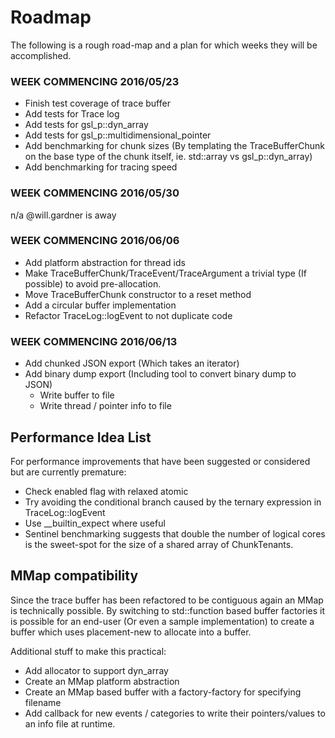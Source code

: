 # Roadmap
The following is a rough road-map and a plan for which weeks they will be
accomplished.

### WEEK COMMENCING 2016/05/23

- Finish test coverage of trace buffer
- Add tests for Trace log
- Add tests for gsl_p::dyn_array
- Add tests for gsl_p::multidimensional_pointer
- Add benchmarking for chunk sizes (By templating the TraceBufferChunk on the
base type of the chunk itself, ie. std::array vs gsl_p::dyn_array)
- Add benchmarking for tracing speed

### WEEK COMMENCING 2016/05/30

n/a @will.gardner is away

### WEEK COMMENCING 2016/06/06

- Add platform abstraction for thread ids
- Make TraceBufferChunk/TraceEvent/TraceArgument a trivial type (If possible) to
avoid pre-allocation.
- Move TraceBufferChunk constructor to a reset method
- Add a circular buffer implementation
- Refactor TraceLog::logEvent to not duplicate code

### WEEK COMMENCING 2016/06/13

- Add chunked JSON export (Which takes an iterator)
- Add binary dump export (Including tool to convert binary dump to JSON)
  - Write buffer to file
  - Write thread / pointer info to file

## Performance Idea List

For performance improvements that have been suggested or considered but are
currently premature:

- Check enabled flag with relaxed atomic
- Try avoiding the conditional branch caused by the ternary expression in
TraceLog::logEvent
- Use \__builtin_expect where useful
- Sentinel benchmarking suggests that double the number of logical cores
is the sweet-spot for the size of a shared array of ChunkTenants.

## MMap compatibility

Since the trace buffer has been refactored to be contiguous again an MMap is
technically possible. By switching to std::function based buffer factories it
is possible for an end-user (Or even a sample implementation) to create a buffer
which uses placement-new to allocate into a buffer. 

Additional stuff to make this practical:

 - Add allocator to support dyn_array
 - Create an MMap platform abstraction
 - Create an MMap based buffer with a factory-factory for specifying filename
 - Add callback for new events / categories to write their pointers/values to
 an info file at runtime.
